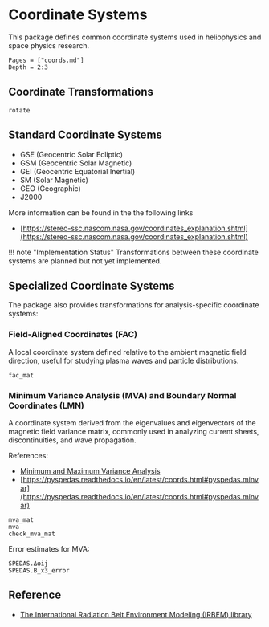 # Coordinate Systems

This package defines common coordinate systems used in heliophysics and space physics research.

```@contents
Pages = ["coords.md"]
Depth = 2:3
```

## Coordinate Transformations

```@docs; canonical=false
rotate
```

## Standard Coordinate Systems

* GSE (Geocentric Solar Ecliptic)
* GSM (Geocentric Solar Magnetic)
* GEI (Geocentric Equatorial Inertial)
* SM (Solar Magnetic)
* GEO (Geographic)
* J2000

More information can be found in the the following links

- [https://stereo-ssc.nascom.nasa.gov/coordinates_explanation.shtml](https://stereo-ssc.nascom.nasa.gov/coordinates_explanation.shtml)

!!! note "Implementation Status"
    Transformations between these coordinate systems are planned but not yet implemented.

## Specialized Coordinate Systems

The package also provides transformations for analysis-specific coordinate systems:

### Field-Aligned Coordinates (FAC)

A local coordinate system defined relative to the ambient magnetic field direction, useful for studying plasma waves and particle distributions.

```@docs; canonical=false
fac_mat
```

### Minimum Variance Analysis (MVA) and Boundary Normal Coordinates (LMN)

A coordinate system derived from the eigenvalues and eigenvectors of the magnetic field variance matrix, commonly used in analyzing current sheets, discontinuities, and wave propagation.

References:

- [Minimum and Maximum Variance Analysis](https://ui.adsabs.harvard.edu/abs/1998ISSIR...1..185S)
- [https://pyspedas.readthedocs.io/en/latest/coords.html#pyspedas.minvar](https://pyspedas.readthedocs.io/en/latest/coords.html#pyspedas.minvar)

```@docs; canonical=false
mva_mat
mva
check_mva_mat
```

Error estimates for MVA:

```@docs; canonical=false
SPEDAS.Δφij
SPEDAS.B_x3_error
```

## Reference

- [The International Radiation Belt Environment Modeling (IRBEM) library](https://prbem.github.io/IRBEM/)